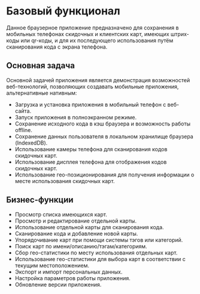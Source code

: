 # Базовый функционал

Данное браузерное приложение предназначено для сохранения в мобильных телефонах скидочных и клиентских карт, имеющих
штрих-коды или qr-коды, и для их последующего использования путём сканирования кода с экрана телефона.

## Основная задача

Основной задачей приложения является демонстрация возможностей веб-технологий, позволяющих создавать мобильные
приложения, альтернативные нативным:

* Загрузка и установка приложения в мобильный телефон с веб-сайта.
* Запуск приложения в полноэкранном режиме.
* Сохранение исходного кода в кэш браузера и возможность работы offline.
* Сохранение данных пользователя в локальном хранилище браузера (IndexedDB).
* Использование камеры телефона для сканирования кодов скидочных карт.
* Использование дисплея телефона для отображения кодов скидочных карт.
* Использование гео-позиционирования для получения информации о месте использования скидочных карт.

## Бизнес-функции

* Просмотр списка имеющихся карт.
* Просмотр и редактирование отдельной карты.
* Использование отдельной карты для сканирования кода.
* Сканирование кода и добавление новой карты.
* Упорядочивание карт при помощи системы тэгов или категорий.
* Поиск карт по имени/описанию/тэгам/категориям.
* Сбор гео-статистики по месту использования отдельных карт.
* Использование гео-статистики для выбора карт в соответствии с текущим местоположением.
* Экспорт и импорт персональных данных.
* Настройка параметров работы приложения.
* Обновление версии приложения.